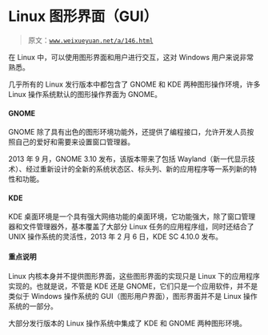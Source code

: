 # Linux 图形界面（GUI）

> 原文：[`www.weixueyuan.net/a/146.html`](http://www.weixueyuan.net/a/146.html)

在 Linux 中，可以使用图形界面和用户进行交互，这对 Windows 用户来说非常熟悉。

几乎所有的 Linux 发行版本中都包含了 GNOME 和 KDE 两种图形操作环境，许多 Linux 操作系统默认的图形操作界面为 GNOME。

#### GNOME

GNOME 除了具有出色的图形环境功能外，还提供了编程接口，允许开发人员按照自己的爱好和需要来设置窗口管理器。

2013 年 9 月，GNOME 3.10 发布，该版本带来了包括 Wayland（新一代显示技术）、经过重新设计的全新的系统状态区、标头列、新的应用程序等一系列新的特性和功能。

#### KDE

KDE 桌面环境是一个具有强大网络功能的桌面环境，它功能强大，除了窗口管理器和文件管理器外，基本覆盖了大部分 Linux 任务的应用程序组，同时还结合了 UNIX 操作系统的灵活性，2013 年 2 月 6 日，KDE SC 4.10.0 发布。

#### 重点说明

Linux 内核本身并不提供图形界面，这些图形界面的实现只是 Linux 下的应用程序实现的。也就是说，不管是 KDE 还是 GNOME，它们只是一个应用软件，并不是类似于 Windows 操作系统的 GUI（图形用户界面），图形界面并不是 Linux 操作系统的一部分。

大部分发行版本的 Linux 操作系统中集成了 KDE 和 GNOME 两种图形环境。
